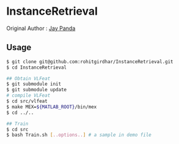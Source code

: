 InstanceRetrieval
=================

Original Author : [Jay Panda](https://github.com/jaypanda "github")

Usage
-----

```bash
$ git clone git@github.com:rohitgirdhar/InstanceRetrieval.git
$ cd InstanceRetrieval

## Obtain VLFeat
$ git submodule init
$ git submodule update
# compile VLFeat
$ cd src/vlfeat
$ make MEX=${MATLAB_ROOT}/bin/mex
$ cd ../..

## Train
$ cd src
$ bash Train.sh [..options..] # a sample in demo file
```
